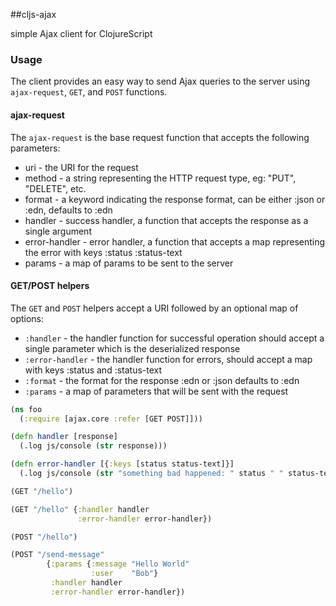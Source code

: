 ##cljs-ajax

simple Ajax client for ClojureScript

### Usage

The client provides an easy way to send Ajax queries to the server using `ajax-request`, `GET`, and `POST` functions.

#### ajax-request

The `ajax-request` is the base request function that accepts the following parameters:

* uri - the URI for the request
* method - a string representing the HTTP request type, eg: "PUT", "DELETE", etc.
* format - a keyword indicating the response format, can be either :json or :edn, defaults to :edn
* handler - success handler, a function that accepts the response as a single argument
* error-handler - error handler, a function that accepts a map representing the error with keys :status :status-text
* params - a map of params to be sent to the server

#### GET/POST helpers

The `GET` and `POST` helpers accept a URI followed by an optional map of options:

* `:handler` - the handler function for successful operation should accept a single parameter which is the deserialized response
* `:error-handler` - the handler function for errors, should accept a map with keys :status and :status-text
* `:format` - the format for the response :edn or :json defaults to :edn
* `:params` - a map of parameters that will be sent with the request


```clojure
(ns foo
  (:require [ajax.core :refer [GET POST]]))

(defn handler [response]
  (.log js/console (str response)))

(defn error-handler [{:keys [status status-text]}]
  (.log js/console (str "something bad happened: " status " " status-text)))

(GET "/hello")

(GET "/hello" {:handler handler
               :error-handler error-handler})

(POST "/hello")

(POST "/send-message" 
        {:params {:message "Hello World"
                  :user    "Bob"}
         :handler handler
         :error-handler error-handler})
```

